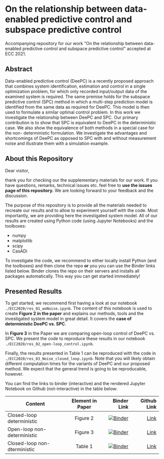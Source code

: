 # On the relationship between data-enabled predictive control and subspace predictive control
Accompanying  repository for our work "On the relationship between data-enabled predictive control and subspace predictive control" accepted at ECC 2021.

## Abstract
Data-enabled predictive control (DeePC) is a recently proposed approach that combines system identification, estimation and control in a single optimization problem, for which only recorded input/output data of the examined system is required. The same premise holds for the subspace predictive control (SPC) method in which a multi-step prediction model is identified from the same data as required for DeePC. This model is then used to formulate a similar optimal control problem. In this work we investigate the relationship between DeePC and SPC. Our primary contribution is to show that SPC is equivalent to DeePC in the deterministic case. We also show the equivalence of both methods in a special case for the non- deterministic formulation. We investigate the advantages and shortcomings of DeePC as opposed to SPC with and without measurement noise and illustrate them with a simulation example.

## About this Repository

Dear visitor, 

thank you for checking our the supplementary materials for our work. 
If you have questions, remarks, technical issues etc. feel free to **use the issues page of this repository.**
We are looking forward to your feedback and the discussion. 

The purpose of this repository is to provide all the materials needed to recreate our results and to allow to experiment yourself with the code. 
Most importantly, we are providing here the investigated system model.
All of our results are created using Python code (using Jupyter Notebooks) and the toolboxes:

- numpy
- matplotlib
- scipy
- CasADi

To investigate the code, we recommend to either locally install Python (and the toolboxes) and then clone the repo **or** you you can use the Binder links listed below. Binder clones the repo on their servers and installs all packages automatically. This way you can get started immediately! 

## Presented Results

To get started, we recommend first having a look at our notebook ``./ECC2020/res_01_woNoise.ipynb``. The content of this notebook is used to create **Figure 2 in the paper** and explains our methods, tools and the investigated system model in great detail. It covers the **case of deterministic DeePC vs. SPC**.


In **Figure 3** in the Paper we are comparing open-loop control of DeePC vs. SPC. We present the code to reproduce these results in our notebook ``./ECC2020/res_02_open-loop_control.ipynb``.

Finally, the results presented in Table 1 can be reproduced with the code in ``./ECC2020/res_03_Noise_closed_loop.ipynb``. Note that you will likely obtain different computation times for the variants of DeePC and our proposed method. We expect that the general trend is going to be reproducable, however. 


You can find the links to binder (interactive) and the rendered Jupyter Notebook on Github (not-interactive) in the table below:

| Content        | Element in Paper           | Binder Link  | Github Link |
| ------------- |:-------------:| -----:| -----:|
| Closed-loop deterministic     | Figure 2 | [![Binder](https://mybinder.org/badge_logo.svg)](https://mybinder.org/v2/gh/4flixt/DeePC_Perspective/main?filepath=.%2FECC2021%2Fres_01_woNoise.ipynb) | [Link](./ECC2021/res_01_woNoise.ipynb) |
| Open-loop non-deterministic  | Figure 3      |   [![Binder](https://mybinder.org/badge_logo.svg)](https://mybinder.org/v2/gh/4flixt/DeePC_Perspective/main?filepath=.%2FECC2021%2Fres_02_open-loop_control.ipynb)| [Link](./ECC2021/res_02_open-loop_control.ipynb) |
| Closed-loop non-dterministic | Table 1    |    [![Binder](https://mybinder.org/badge_logo.svg)](https://mybinder.org/v2/gh/4flixt/DeePC_Perspective/main?filepath=.%2FECC2021%2Fres_03_Noise_closed_loop.ipynb) | [Link](./ECC2021/res_03_Noise_closed_loop.ipynb) |


